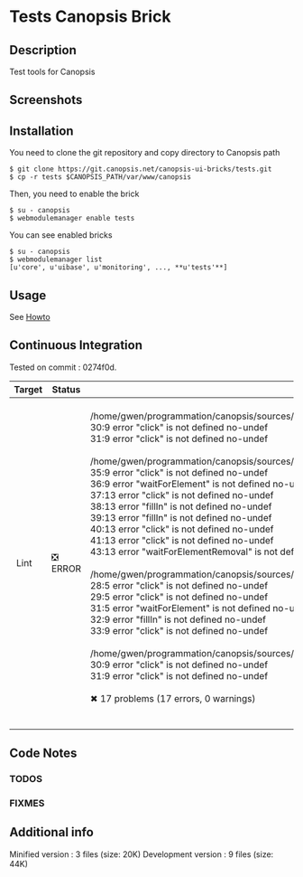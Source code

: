 # Tests Canopsis Brick

## Description

Test tools for Canopsis

## Screenshots



## Installation

You need to clone the git repository and copy directory to Canopsis path

    $ git clone https://git.canopsis.net/canopsis-ui-bricks/tests.git
    $ cp -r tests $CANOPSIS_PATH/var/www/canopsis

Then, you need to enable the brick

    $ su - canopsis
    $ webmodulemanager enable tests

You can see enabled bricks

    $ su - canopsis
    $ webmodulemanager list
    [u'core', u'uibase', u'monitoring', ..., **u'tests'**]

## Usage

See [Howto](https://git.canopsis.net/canopsis-ui-bricks/tests/blob/master/doc/index.rst)

## Continuous Integration

Tested on commit : 0274f0d.

| Target | Status | Log |
| ------ | ------ | --- |
| Lint   | :negative_squared_cross_mark: ERROR | <br>/home/gwen/programmation/canopsis/sources/webcore/src/canopsis/tests/src/testhelpers/activateEditMode.js<br>  30:9  error  "click" is not defined  no-undef<br>  31:9  error  "click" is not defined  no-undef<br><br>/home/gwen/programmation/canopsis/sources/webcore/src/canopsis/tests/src/testhelpers/changeEditorForKey.js<br>  35:9   error  "click" is not defined                  no-undef<br>  36:9   error  "waitForElement" is not defined         no-undef<br>  37:13  error  "click" is not defined                  no-undef<br>  38:13  error  "fillIn" is not defined                 no-undef<br>  39:13  error  "fillIn" is not defined                 no-undef<br>  40:13  error  "click" is not defined                  no-undef<br>  41:13  error  "click" is not defined                  no-undef<br>  43:13  error  "waitForElementRemoval" is not defined  no-undef<br><br>/home/gwen/programmation/canopsis/sources/webcore/src/canopsis/tests/src/testhelpers/createNewView.js<br>  28:5  error  "click" is not defined           no-undef<br>  29:5  error  "click" is not defined           no-undef<br>  31:5  error  "waitForElement" is not defined  no-undef<br>  32:9  error  "fillIn" is not defined          no-undef<br>  33:9  error  "click" is not defined           no-undef<br><br>/home/gwen/programmation/canopsis/sources/webcore/src/canopsis/tests/src/testhelpers/deactivateEditMode.js<br>  30:9  error  "click" is not defined  no-undef<br>  31:9  error  "click" is not defined  no-undef<br><br>✖ 17 problems (17 errors, 0 warnings)<br><br> |

## Code Notes

### TODOS



### FIXMES



## Additional info

Minified version : 3 files (size: 20K)
Development version : 9 files (size: 44K)
